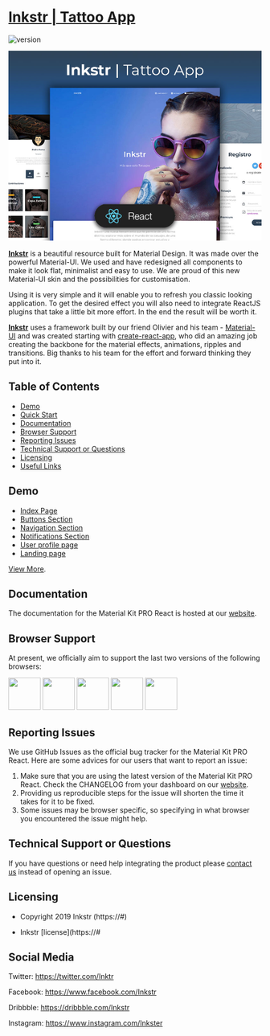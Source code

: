 # [Inkstr | Tattoo App](https://inkstr.co/)

![version](https://img.shields.io/badge/version-1.0.0-blue.svg)

![Product Presentation Image](/src/assets/img/img_readme.jpg)

**[Inkstr](https://#)** is a beautiful resource built for Material Design. It was made over the powerful Material-UI. We used and have redesigned all components to make it look flat, minimalist and easy to use. We are proud of this new Material-UI skin and the possibilities for customisation.

Using it is very simple and it will enable you to refresh you classic looking application. To get the desired effect you will also need to integrate ReactJS plugins that take a little bit more effort. In the end the result will be worth it.

**[Inkstr](https://#)** uses a framework built by our friend Olivier and his team - [Material-UI](https://material-ui.com/) and was created starting with [create-react-app](https://github.com/facebook/create-react-app), who did an amazing job creating the backbone for the material effects, animations, ripples and transitions. Big thanks to his team for the effort and forward thinking they put into it.

## Table of Contents

- [Demo](#demo)
- [Quick Start](#quick-start)
- [Documentation](#documentation)
- [Browser Support](#browser-support)
- [Reporting Issues](#reporting-issues)
- [Technical Support or Questions](#technical-support-or-questions)
- [Licensing](#licensing)
- [Useful Links](#useful-links)

## Demo

- [Index Page](https://#)
- [Buttons Section](https://#)
- [Navigation Section](https://#)
- [Notifications Section](https://#)
- [User profile page](https://#)
- [Landing page](https://#)

[View More](https://#).

## Documentation

The documentation for the Material Kit PRO React is hosted at our [website](https://#).

## Browser Support

At present, we officially aim to support the last two versions of the following browsers:

<img src="https://s3.amazonaws.com/creativetim_bucket/github/browser/chrome.png" width="64" height="64"> <img src="https://s3.amazonaws.com/creativetim_bucket/github/browser/firefox.png" width="64" height="64"> <img src="https://s3.amazonaws.com/creativetim_bucket/github/browser/edge.png" width="64" height="64"> <img src="https://s3.amazonaws.com/creativetim_bucket/github/browser/safari.png" width="64" height="64"> <img src="https://s3.amazonaws.com/creativetim_bucket/github/browser/opera.png" width="64" height="64">

## Reporting Issues

We use GitHub Issues as the official bug tracker for the Material Kit PRO React. Here are some advices for our users that want to report an issue:

1. Make sure that you are using the latest version of the Material Kit PRO React. Check the CHANGELOG from your dashboard on our [website](https://#).
2. Providing us reproducible steps for the issue will shorten the time it takes for it to be fixed.
3. Some issues may be browser specific, so specifying in what browser you encountered the issue might help.

## Technical Support or Questions

If you have questions or need help integrating the product please [contact us](https://#) instead of opening an issue.

## Licensing

- Copyright 2019 Inkstr (https://#)

- Inkstr [license](https://#

## Social Media

Twitter: <https://twitter.com/Inktr>

Facebook: <https://www.facebook.com/Inkstr>

Dribbble: <https://dribbble.com/Inkstr>

Instagram: <https://www.instagram.com/Inkster>
